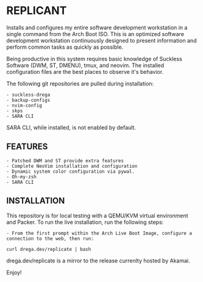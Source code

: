 # REPLICANT

Installs and configures my entire software development workstation in a single
command from the Arch Boot ISO. This is an optimized software development
workstation continuously designed to present information and perform
common tasks as quickly as possible.

Being productive in this system requires basic knowledge of Suckless Software
(DWM, ST, DMENU), tmux, and neovim. The installed configuration files are the
best places to observe it's behavior.

The following git repositories are pulled during installation:

    - suckless-drega
    - backup-configs
    - nvim-config
    - skps
    - SARA CLI

SARA CLI, while installed, is not enabled by default.

## FEATURES

    - Patched DWM and ST provide extra features
    - Complete NeoVim installation and configuration
    - Dynamic system color configuration via pywal.
    - Oh-my-zsh
    - SARA CLI

## INSTALLATION

This repository is for local testing with a QEMU/KVM virtual environment and
Packer. To run the live installation, run the following steps:

    - From the first prompt within the Arch Live Boot Image, configure a connection to the web, then run:

    curl drega.dev/replicate | bash

drega.dev/replicate is a mirror to the release currenlty hosted by Akamai.

Enjoy!

